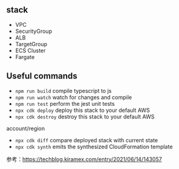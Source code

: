 
## stack
- VPC
- SecurityGroup
- ALB
- TargetGroup
- ECS Cluster
- Fargate

## Useful commands

* `npm run build`   compile typescript to js
* `npm run watch`   watch for changes and compile
* `npm run test`    perform the jest unit tests
* `npx cdk deploy`  deploy this stack to your default AWS
* `npx cdk destroy`  destroy this stack to your default AWS

account/region
* `npx cdk diff`    compare deployed stack with current state
* `npx cdk synth`   emits the synthesized CloudFormation template


参考：https://techblog.kiramex.com/entry/2021/06/14/143057
